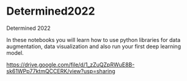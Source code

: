 # Determined2022
Determined 2022

In these notebooks you will learn how to use python libraries for data augmentation, data visualization and also run your first deep learning model.


https://drive.google.com/file/d/1_zZuQZpRWuE8B-sk61WPp77ktmQCCERK/view?usp=sharing
